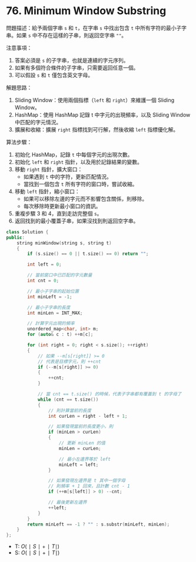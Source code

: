 # 76. Minimum Window Substring

問題描述：給予兩個字串 `s` 和 `t`，在字串 `s` 中找出包含 `t` 中所有字符的最小子字串。如果 `s` 中不存在這樣的子串，則返回空字串 `""`。

注意事項：

1. 答案必須是 `s` 的子字串，也就是連續的字元序列。
2. 如果有多個符合條件的子字串，只需要返回任意一個。
3. 可以假設 `s` 和 `t` 僅包含英文字母。

解題思路：

1. Sliding Window：使用兩個指標（`left` 和 `right`）來維護一個 Sliding Window。
2. HashMap：使用 HashMap 記錄 t 中字元的出現頻率，以及 Sliding Window 中匹配的字元情況。
3. 擴展和收縮：擴展 `right` 指標找到可行解，然後收縮 `left` 指標優化解。

算法步驟：

1. 初始化 HashMap，記錄 `t` 中每個字元的出現次數。
2. 初始化 `left` 和 `right` 指針，以及用於記錄結果的變數。
3. 移動 `right` 指針，擴大窗口：
    - 如果遇到 `t` 中的字符，更新匹配情況。
    - 當找到一個包含 `t` 所有字符的窗口時，嘗試收縮。
4. 移動 `left` 指針，縮小窗口：
    - 如果可以移除左邊的字元而不影響包含關係，則移除。
    - 每次移除時更新最小窗口的資訊。
5. 重複步驟 3 和 4，直到走訪完整個 `s`。
6. 返回找到的最小覆蓋子串，如果沒找到則返回空字串。

```cpp
class Solution {
public:
    string minWindow(string s, string t)
    {
        if (s.size() == 0 || t.size() == 0) return "";

        int left = 0;

        // 當前窗口中已匹配的字元數量
        int cnt = 0;

        // 最小子字串的起始位置
        int minLeft = -1;

        // 最小子字串的長度
        int minLen = INT_MAX;

        // 計算字元出現的頻率
        unordered_map<char, int> m;
        for (auto& c : t) ++m[c];

        for (int right = 0; right < s.size(); ++right)
        {
            // 如果 --m[s[right]] >= 0
            // 代表是目標字元，則 ++cnt
            if (--m[s[right]] >= 0)
            {
                ++cnt;
            }

            // 當 cnt == t.size() 的時候，代表子字串都有覆蓋到 t 的字母了
            while (cnt == t.size())
            {
                // 則計算當前的長度
                int curLen = right - left + 1;

                // 如果發現當前的長度更小，則
                if (minLen > curLen)
                {
                    // 更新 minLen 的值
                    minLen = curLen;

                    // 最小左邊界等於 left
                    minLeft = left;
                }

                // 如果發現左邊界是 t 其中一個字母
                // 則頻率 + 1 回來，且計數 cnt - 1
                if (++m[s[left]] > 0) --cnt;

                // 最後更新左邊界
                ++left;
            }
        }
        return minLeft == -1 ? "" : s.substr(minLeft, minLen);
    }
};
```

- T: $O(∣S∣+∣T∣)$
- S: $O(∣S∣+∣T∣)$
